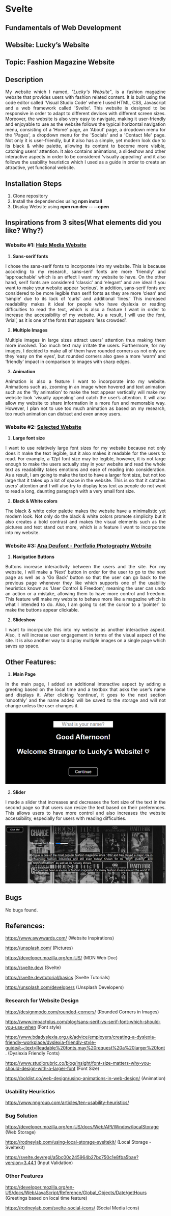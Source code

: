 # Svelte

## Fundamentals of Web Development

## Website: Lucky’s Website

## Topic: Fashion Magazine Website

## Description

<p align = "justify">My website which I named, <i>"Lucky's Website"</i>, is a fashion magazine website that provides users with fashion related content. It is built using the code editor called 'Visual Studio Code' where I used HTML, CSS, Javascript and a web framework called 'Svelte'. This website is designed to be responsive in order to adapt to different devices with different screen sizes. Moreover, the website is also very easy to navigate, making it user-friendly and enjoyable to use as the website follows the typical horizontal navigation menu, consisting of a 'Home' page, an 'About' page, a dropdown menu for the 'Pages', a dropdown menu for the 'Socials' and a 'Contact Me' page. Not only it is user-friendly, but it also has a simple, yet modern look due to its black & white palette, allowing its content to become more visible, catching users' attention. It also contains animations, a slideshow and other interactive aspects in order to be considered 'visually appealing' and it also follows the usability heuristics which I used as a guide in order to create an attractive, yet functional website.
</p>

## Installation Steps

1. Clone repository
2. Install the dependencies using **npm install**
3. Display Website using **npm run dev -- --open**

## Inspirations from 3 sites(What elements did you like? Why?)

### Website #1: [Halo Media Website](https://halomedia.com/)
1. **Sans-serif fonts**

<p align = "justify">I chose the sans-serif fonts to incorporate into my website. This is because according to my research, sans-serif fonts are more ‘friendly’ and ‘approachable’ which is an effect I want my website to have. On the other hand, serif fonts are considered 'classic’ and ‘elegant’ and are ideal if you want to make your website appear ‘serious’. In addition, sans-serif fonts are considered to be more legible than serif fonts as they are more ‘clean’ and ‘simple’ due to its lack of ‘curls’ and additional ‘lines.’ This increased readability makes it ideal for people who have dyslexia or reading difficulties to read the text, which is also a feature I want in order to increase the accessibility of my website. As a result, I will use the font, ‘Arial’, as it is one of the fonts that appears ‘less crowded’. 
</p>

2. **Multiple Images**

<p align = "justify">Multiple images in large sizes attract users’ attention thus making them more involved. Too much text may irritate the users. Furthermore, for my images, I decided to make all of them have rounded corners as not only are they ‘easy on the eyes’, but rounded corners also gave a more ‘warm’ and ‘friendly’ impact in comparison to images with sharp edges. 
</p>

3. **Animation**

<p align = "justify">Animation is also a feature I want to incorporate into my website. Animations such as, zooming in an image when hovered and text animation such as the ‘fly animation’ to make the text appear vertically will make my website look ‘visually appealing’ and catch the user’s attention. It will also allow my website to share information in a more fun and memorable way. However, I plan not to use too much animation as based on my research, too much animation can distract and even annoy users.
</p>

### Website #2: [Selected Website](https://selectedbase.com/)
1. **Large font size** 

<p align = "justify">I want to use relatively large font sizes for my website because not only does it make the text legible, but it also makes it readable for the users to read. For example, a 12pt font size may be legible, however, it is not large enough to make the users actually stay in your website and read the whole text as readability takes emotions and ease of reading into consideration. As a result, I am going to make the text to have a larger font size, but not too large that it takes up a lot of space in the website. This is so that it catches users’ attention and I will also try to display less text as people do not want to read a long, daunting paragraph with a very small font size.
</p>

2. **Black & White colors** 

<p align = "justify">The black & white color palette makes the website have a minimalistic yet modern look.  Not only do the black & white colors promote simplicity but it also creates a bold contrast and makes the visual elements such as the pictures and text stand out more, which is a feature I want to incorporate into my website. 
</p>

### Website #3: [Ana Deufont - Portfolio Photography Website](https://polite-hill-00eb08f10.1.azurestaticapps.net/)
1. **Navigation Buttons**

<p align = "justify">Buttons increase interactivity between the users and the site. For my website, I will make a ‘Next’ button in order for the user to go to the next page as well as a ‘Go Back’ button so that the user can go back to the previous page whenever they like which supports one of the usability heuristics known as ‘User Control & Freedom’, meaning the user can undo an action or a mistake, allowing them to have more control and freedom. This feature will make my website to behave more like a magazine which is what I intended to do. Also, I am going to set the cursor to a 'pointer' to make the buttons appear clickable.
</p>

2. **Slideshow**

<p align = "justify">I want to incorporate this into my website as another interactive aspect. Also, it will increase user engagement in terms of the visual aspect of the site. It is also another way to display multiple images on a single page which saves up space.
</p>

## Other Features:
1. **Main Page**
<p align = "justify">In the main page, I added an additional interactive aspect by adding a greeting based on the local time and a textbox that asks the user’s name and displays it. After clicking ‘continue’, it goes to the next section ‘smoothly’ and the name added will be saved to the storage and will not change unless the user changes it.
</p>

<p align = "center">
<img src = "Main.PNG" 
alt = "Screenshot of feature in the Main Page">
</p>

2. **Slider**
<p align = "justify">I made a slider that increases and decreases the font size of the text in the second page so that users can resize the text based on their preferences. This allows users to have more control and also increases the website accessibility, especially for users with reading difficulties.
</p>

<p align = "center">
<img src = "slider.PNG" 
alt = "Screenshot of feature in the Main Page">
</p>

## Bugs
No bugs found.

## References:
https://www.awwwards.com/ (Website Inspirations)

https://unsplash.com/ (Pictures)

https://developer.mozilla.org/en-US/ (MDN Web Doc)

https://svelte.dev/ (Svelte)

https://svelte.dev/tutorial/basics (Svelte Tutorials)

https://unsplash.com/developers (Unsplash Developers)

### Research for Website Design

https://designmodo.com/rounded-corners/ (Rounded Corners in Images)

https://www.impactplus.com/blog/sans-serif-vs-serif-font-which-should-you-use-when (Font style)

https://www.bdadyslexia.org.uk/advice/employers/creating-a-dyslexia-friendly-workplace/dyslexia-friendly-style-guide#:~:text=Readable%20fonts,may%20request%20a%20larger%20font. (Dyslexia Friendly Fonts)

https://www.studiorubric.co/blog/insight/font-size-matters-why-you-should-design-with-a-larger-font (Font Size)

https://boldist.co/web-design/using-animations-in-web-design/ (Animation)

### Usability Heuristics

https://www.nngroup.com/articles/ten-usability-heuristics/

### Bug Solution

https://developer.mozilla.org/en-US/docs/Web/API/Window/localStorage (Web Storage)

https://rodneylab.com/using-local-storage-sveltekit/ (Local Storage - Sveltekit)

https://svelte.dev/repl/a5bc00c245964b27bc750c1e8fba5bae?version=3.44.1 (Input Validation)

### Other Features
https://developer.mozilla.org/en-US/docs/Web/JavaScript/Reference/Global_Objects/Date/getHours (Greetings based on local time feature)

https://rodneylab.com/svelte-social-icons/ (Social Media Icons)
